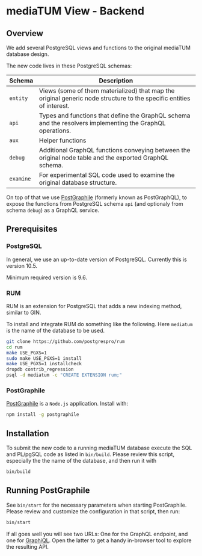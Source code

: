 
# mediaTUM View - Backend

## Overview

We add several PostgreSQL views and functions to the original mediaTUM database design.

The new code lives in these PostgreSQL schemas:

| Schema    | Description                              |
| --------- | ---------------------------------------- |
| `entity`  | Views (some of them materialized) that map the original generic node structure to the specific entities of interest. |
| `api`     | Types and functions that define the GraphQL schema and the resolvers implementing the GraphQL operations. |
| `aux`     | Helper functions                         |
| `debug`   | Additional GraphQL functions conveying between the original node table and the exported GraphQL schema. |
| `examine` | For experimental SQL code used to examine the original database structure. |

On top of that we use [PostGraphile](https://www.graphile.org/postgraphile/) (formerly known as PostGraphQL), to expose the functions from PostgreSQL schema `api` (and optionaly from schema `debug`) as a GraphQL service.

## Prerequisites

### PostgreSQL

In general, we use an up-to-date version of PostgreSQL. Currently this is version 10.5.

Minimum required version is 9.6.

### RUM

RUM is an extension for PostgreSQL that adds a new indexing method, similar to GIN.

To install and integrate RUM do something like the following. Here `mediatum` is the name of the database to be used.


```sh
git clone https://github.com/postgrespro/rum
cd rum
make USE_PGXS=1
sudo make USE_PGXS=1 install
make USE_PGXS=1 installcheck
dropdb contrib_regression
psql -d mediatum -c "CREATE EXTENSION rum;"
```

### PostGraphile

[PostGraphile](https://www.graphile.org/postgraphile/) is a `Node.js` application. Install with:

```sh
npm install -g postgraphile
```

## Installation

To submit the new code to a running mediaTUM database execute the SQL and PL/pgSQL code as listed in `bin/build`. Please review this script, especially the the name of the database, and then run it with

```sh
bin/build
```

## Running PostGraphile

See `bin/start` for the necessary parameters when starting PostGraphile. Please review and customize the configuration in that script, then run:

```sh
bin/start
```

If all goes well you will see two URLs: One for the GraphQL endpoint, and one for [Graph*i*QL](https://github.com/graphql/graphiql). Open the latter to get a handy in-browser tool to explore the resulting API.
